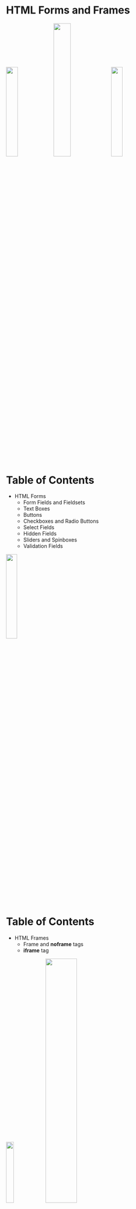 <!-- section start -->
<!-- attr: { id:'', class:'slide-title', showInPresentation:'True', hasScriptWrapper:'True', style:'font-size: 42px' } -->
# HTML Forms and Frames
<img class="slide-image" src="imgs/pic00.png" style="top:35%; left:85%; width:25%; z-index:-1" />
<img class="slide-image" src="imgs/pic01.png" style="top:55%; left:50%; width:30.50%; z-index:-1" />
<img class="slide-image" src="imgs/pic02.png" style="top:55%; left:15%; width:25%; z-index:-1" />




<!-- section start -->
<!-- attr: { id:'', class:'', showInPresentation:'True', hasScriptWrapper:'True', style:'font-size: 42px' } -->
# Table of Contents
- HTML Forms
  - Form Fields and Fieldsets
  - Text Boxes
  - Buttons
  - Checkboxes and Radio Buttons
  - Select Fields
  - Hidden Fields
  - Sliders and Spinboxes
  - Validation Fields
<img class="slide-image" src="imgs/pic03.png" style="top:20%; left:76.72%; width:24.24%; z-index:-1" />


<!-- attr: { id:'', class:'', showInPresentation:'True', hasScriptWrapper:'True', style:'font-size: 42px' } -->
# Table of Contents
- HTML Frames
  - Frame and **noframe** tags
  - **iframe** tag
<img class="slide-image" src="imgs/pic05.png" style="top:47.83%; left:21.52%; width:20.62%; z-index:-1" />
<img class="slide-image" src="imgs/pic06.png" style="top:29.74%; left:57.08%; width:41.32%; z-index:-1" />




<!-- section start -->
<!-- attr: { id:'', class:'slide-section', showInPresentation:'True', hasScriptWrapper:'True', style:'font-size: 42px' } -->
# HTML Forms
## Entering User Data from a Web Page
<img class="slide-image" src="imgs/pic07.png" style="top:55%; left:40.60%; width:22%; z-index:-1" />
<img class="slide-image" src="imgs/pic08.png" style="top:4.94%; left:74.38%; width:25.12%; z-index:-1" />
<img class="slide-image" src="imgs/pic09.png" style="top:29.97%; left:92.63%; width:5.29%; z-index:-1" />
<img class="slide-image" src="imgs/pic10.png" style="top:15.26%; left:8.71%; width:14.10%; z-index:-1" />


<!-- attr: { id:'', class:'', showInPresentation:'True', hasScriptWrapper:'True', style:'font-size: 42px' } -->
# What are HTML Forms?
- The **primary** method for gathering data from site visitors
- HTML Forms can contain
  - **Text** fields for the user to type
  - **Buttons** for interactions like<br /> "**Register**", "**Login**", "**Search**"
  - **Menus**, **Sliders**, etc…
- Check Google, Yahoo, Facebook
  - Google search field is a simple **Textfield**
<img class="slide-image" src="imgs/pic11.png" style="top:32.62%; left:80.00%; width:20.28%; z-index:-1" />


<!-- attr: { id:'', class:'', showInPresentation:'True', hasScriptWrapper:'True', style:'font-size: 42px' } -->
# How to Create a HTML Form?
- Create a form block with
```html
<form></form>
```
- _Example_:


```html
<form name="myForm" method="post" action="path/to/some-script.php">
   ...
</form>
```

<div class="fragment balloon" style="top:50%; left:41%; width:63.78%">The "action" attribute tells where the form data should be sent</div>
<div class="fragment balloon" style="top:30%; left:41.43%; width:58.60%">The "method" attribute tells how the form data should be sent – via GET or POST request</div>


<!-- attr: { id:'', class:'', showInPresentation:'True', hasScriptWrapper:'True', style:'font-size: 42px' } -->
# Text Fields
- **Single-line** text input fields:

```html
<input type="text" name="FirstName" value="This is a text field" />
```
- **Multi-line** text input fields (**textarea**):

```html
<textarea name="Comments">
    This is a multi-line text field
</textarea>
```
- **Password** input – a text field which masks the entered text with ***** signs

```html
<input type="password" name="pass" />
```

<img class="slide-image" src="imgs/pic12.png" style="top:13%; left:69.24%; width:25%; z-index:-1" />
<img class="slide-image" src="imgs/pic13.png" style="top:30.63%; left:86.08%; width:20%; z-index:-1" />
<img class="slide-image" src="imgs/pic14.png" style="top:68%; left:78.79%; width:25%; z-index:-1" />


<!-- attr: { id:'', class:'', showInPresentation:'True', hasScriptWrapper:'False', style:'font-size: 36px' } -->
# Buttons
- **Reset** button – brings the form to its initial state
```html
<input type="reset" name="resetBtn"   
  value="Reset the form" />
```
- **Submit** button:
```html
<input type="image" src="submit.gif"
  name="submitBtn" alt="Submit" />
```
- **Image** button – acts like submit but image is displayed and click coordinates are sent
```html
<input type="button" value="click me" />
```
- **Ordinary** button – no default action, used with JS
```html
<input type="submit" value="Apply Now" />
```


<!-- attr: { id:'', class:'', showInPresentation:'True', hasScriptWrapper:'True', style:'font-size: 42px' } -->
# Checkboxes and Radio Buttons
- **Checkboxes**:
```html
<input type="checkbox" name="fruit" value="apple" />
```
- **Radio** buttons:
```html
<input type="radio" name="title" value="Mr." />
```
- Radio buttons can be grouped, allowing **only one** to be selected from a group:
```html
<input type="radio" name="city" value="Lom" />
<input type="radio" name="city" value="Ruse" />
```

<img class="slide-image" src="imgs/pic15.png" style="top:14%; left:47.72%; width:15%; z-index:-1" />
<img class="slide-image" src="imgs/pic16.png" style="top:35%; left:44.91%; width:25%; z-index:-1" />


<!-- attr: { id:'', class:'', showInPresentation:'True', hasScriptWrapper:'True', style:'font-size: 42px' } -->
# Select Fields
- **Dropdown** menus:

```html
<select name="gender">
  <option value="Value 1"
    selected="selected">Male</option>
  <option value="Value 2">Female</option>
  <option value="Value 3">Other</option>
</select>
```
- **Multiple-choice** menus:

```html
<select name="products" multiple="multiple">
  <option value="Value 1"
    selected="selected">keyboard</option>
  <option value="Value 2">mouse</option>
</select>
```

<img class="slide-image" src="imgs/pic17.png" style="top:45.84%; left:95.44%; width:10.80%; z-index:1" />
<img class="slide-image" src="imgs/pic18.png" style="top:11.46%; left:79.69%; width:24.35%; z-index:1" />


<!-- attr: { id:'', class:'', showInPresentation:'True', hasScriptWrapper:'False', style:'font-size: 42px' } -->
# Hidden Fields
- **Hidden** fields contain invisible data
```html
<input type="hidden" name="Account"
  value="This is a hidden text field" />
```
  - Not shown to the user
  - Used by **JavaScript** and **server-side** code
    - **ViewState**, **SessionState** in ASP.NET


<!-- attr: { id:'', class:'', showInPresentation:'True', hasScriptWrapper:'False', style:'font-size: 42px' } -->
# Labels
- **Labels** are used to associate an explanatory text to a form field using the field's ID
```html
<label for="fn">First Name</label>
<input type="text" id="fn" />
```
- Clicking on a label **focuses** its associated field
  - Checkboxes are **toggled**
  - Radio buttons are **checked**
- Labels are
  - Both a **usability** and **accessibility** feature
  - Required in to pass accessibility validation


<!-- attr: { id:'', class:'', showInPresentation:'True', hasScriptWrapper:'False', style:'font-size: 42px' } -->
# Fieldsets
- **Fieldsets**are used to enclose a group of related form fields:
```html
<form method="post" action="form.aspx">
   <fieldset>
      <legend>Client Details</legend>
      <input type="text" id="Name" />
      <input type="text" id="Phone" />
   </fieldset>
   <fieldset>
      <legend>Order Details</legend>
      <input type="text" id="Quantity" />
      <textarea cols="40" rows="10" id="Remarks">
      </textarea>
   </fieldset>
</form>
```
- The **<legend>**is the fieldset's title


<!-- attr: { id:'', class:'slide-section demo', showInPresentation:'True', hasScriptWrapper:'True', style:'font-size: 42px' } -->
# HTML Forms <br /> Inputs Fields
## [Live Demo]()
<img class="slide-image" src="imgs/pic19.png" style="top:11.46%; left:7%; width:21.16%; z-index:-1" />
<img class="slide-image" src="imgs/pic20.png" style="top:50.25%; left:8%; width:21.16%; z-index:-1" />
<img class="slide-image" src="imgs/pic21.png" style="top:9.99%; left:78%; width:21.16%; z-index:-1" />
<img class="slide-image" src="imgs/pic22.png" style="top:52.75%; left:80%; width:21.16%; z-index:-1" />
<img class="slide-image" src="imgs/pic23.png" style="top:62.44%; left:39%; width:28.21%; z-index:-1" />
<img class="slide-image" src="imgs/pic24.png" style="top:7.93%; left:47%; width:12.64%; z-index:-1" />




<!-- section start -->
<!-- attr: { id:'', class:'slide-section', showInPresentation:'True', hasScriptWrapper:'True', style:'font-size: 42px' } -->
# Sliders and Spinboxes
## Lets Make It Spin
<img class="slide-image" src="imgs/pic25.png" style="top:55%; left:22.46%; width:22.92%; z-index:-1" />
<img class="slide-image" src="imgs/pic26.png" style="top:55%; left:62.38%; width:22.92%; z-index:-1" />


<!-- attr: { id:'', class:'', showInPresentation:'True', hasScriptWrapper:'False', style:'font-size: 42px' } -->
# Range and Spinbox
- Restricts users to enter only numbers
  - Additional attributes **min**, **max** and **step** and **value**
  - Can become **Spinbox** or **Slider**, depending on the input type
```html
<input type="range" min="0" max="100" />
<input type="number" min="0" max="100" />
```
  - Have some **differences**on **different browsers**
  - Spinboxes do not work on **Firefox**
    - Shown as regular textboxes


<!-- attr: { id:'', class:'slide-section demo', showInPresentation:'True', hasScriptWrapper:'True', style:'font-size: 42px' } -->
# Sliders and Spinboxes
## [Live Demo]()
<img class="slide-image" src="imgs/pic27.png" style="top:55%; left:5%; width:25%; z-index:-1" />
<img class="slide-image" src="imgs/pic28.png" style="top:55%; left:80%; width:25%; z-index:-1" />
<img class="slide-image" src="imgs/pic29.png" style="top:55%; left:35%; width:35%; z-index:-1" />


<!-- attr: { id:'', class:'', showInPresentation:'True', hasScriptWrapper:'False', style:'font-size: 42px' } -->
# Field Attributes from HTML 5
- **Autocomplete**
  - The browser stores the previously typed values
  - Brings them back on a later visit
- **Autofocus**
  - The field becomes on focus on page load
```html
<input type="text" name="firstName"
  autofocus="autofocus" />
```
- **Required**
  - The field is required to be filled/selected


<!-- attr: { id:'', class:'', showInPresentation:'True', hasScriptWrapper:'False', style:'font-size: 40px' } -->
# Input Fields with Validation
- **Email** – provides a simple validation for email
  - Can be passed a pattern for validation
  - In a mobile device brings the email keyboard
  
```html
<input type="email" required="true" pattern="[^ @]*@[^ @].[^ @]"/>
```
- **URL** – has validation for url
  - In a mobile device brings the url keyboard
  
```html
<input type="url" required="true" />
```
- **Telephone**
  - Brings the numeric keyboard
  
```html
<input type="tel" required="true" />
```


<!-- attr: { id:'', class:'slide-section demo', showInPresentation:'True', hasScriptWrapper:'True', style:'font-size: 42px' } -->
# HTML Forms Validation
## [Live Demo]()
<img class="slide-image" src="imgs/pic30.png" style="top:50%; left:14.03%; width:25%; z-index:-1" />
<img class="slide-image" src="imgs/pic31.png" style="top:50%; left:65.50%; width:25%; z-index:-1" />


<!-- attr: { id:'', class:'', showInPresentation:'True', hasScriptWrapper:'False', style:'font-size: 42px' } -->
# Tab Index
- The **tabindex** HTML attribute controls the order in which form fields and hyperlinks are focused when repeatedly pressing the **TAB** key
  - **tabindex="0"** (zero) – "natural" order
  - If **X < Y**, then elements with **tabindex="X"** are iterated before elements with **tabindex="Y"**
  - Elements with negative **tabindex** are skipped, however, this is not defined in the standard

```html
<input type="text" name="second" tabindex="10" />
<input type="text" name="first" tabindex="5" />
```



<!-- attr: { id:'', class:'slide-section demo', showInPresentation:'True', hasScriptWrapper:'True', style:'font-size: 42px' } -->
# Tab Index
## [Live Demo]()
<img class="slide-image" src="imgs/pic32.png" style="top:50%; left:60%; width:29.97%; z-index:-1" />
<img class="slide-image" src="imgs/pic33.png" style="top:50%; left:13.10%; width:29.97%; z-index:-1" />




<!-- section start -->
<!-- attr: { id:'', class:'slide-section', showInPresentation:'True', hasScriptWrapper:'True', style:'font-size: 42px' } -->
# HTML Frames
## &#60;frameset>, &#60;frame> and &#60;iframe>
<img class="slide-image" src="imgs/pic34.png" style="top:55%; left:5%; width:42.31%; z-index:-1" />
<img class="slide-image" src="imgs/pic35.png" style="top:55%; left:59%; width:43.86%; z-index:-1" />


<!-- attr: { id:'', class:'', showInPresentation:'True', hasScriptWrapper:'False', style:'font-size: 42px' } -->
# HTML Frames
- **Frames** provide a way to show multiple HTML documents in a single Web page
- The page can be split into separate views (frames) horizontally and vertically
- Frames were popular in the early ages of HTML development, but now their usage is rejected
- Frames are not supported by all user agents (browsers, search engines, etc.)
  - A **<noframes>**element is used to provide content for non-compatible agents.


<!-- attr: { id:'', class:'', showInPresentation:'True', hasScriptWrapper:'False', style:'font-size: 42px' } -->
# HTML Frames – Demo

```html
<html>
  <head><title>Frames _Example_</title></head>
  <frameset cols="180px,*,150px">
    <frame src="left.html" />
    <frame src="middle.html" />
    <frame src="right.html" />
  </frameset>
</html>
```

<!-- attr: { id:'', class:'', showInPresentation:'True', hasScriptWrapper:'True', style:'font-size: 42px' } -->
# Inline Frames: &#60;iframe>
- **Inline frames** provide a way to show one website inside another website:

```html
<iframe name="iframeYoutube"
        width="600" 
        height="400" 
        src="https://www.youtube.com/" 
        frameborder="yes" 
        scrolling="yes">
</iframe>
```


<!-- attr: { id:'', class:'', showInPresentation:'True', hasScriptWrapper:'False', style:'font-size: 42px' } -->
# HTML Forms and Frames

<img class="slide-image" src="https://raw.githubusercontent.com/TelerikAcademy/Common/master/revealjs-theme/css/imgs/questions-blue.png" style="width:80%; top:15%; left:10%" />
<div style="position: absolute; bottom: 1em; right: 0; font-size: 26px;">http://academy.telerik.com</div>